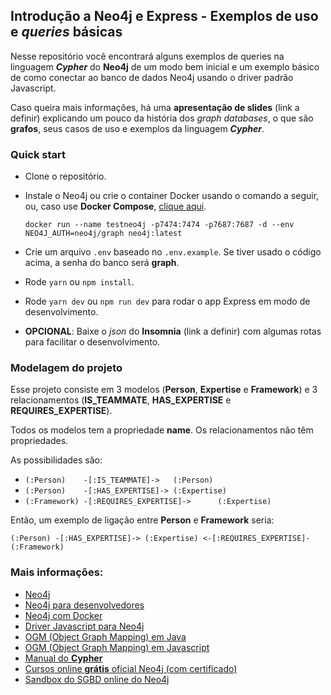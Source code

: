 ## Introdução a Neo4j e Express - Exemplos de uso e *queries* básicas

Nesse repositório você encontrará alguns exemplos de queries na linguagem ***Cypher*** do **Neo4j** de um modo bem inicial e um exemplo básico de como conectar ao banco de dados Neo4j usando o driver padrão Javascript.

Caso queira mais informações, há uma **apresentação de slides** (link a definir) explicando um pouco da história dos *graph databases*, o que são **grafos**, seus casos de uso e exemplos da linguagem ***Cypher***.

### Quick start

- Clone o repositório.
- Instale o Neo4j ou crie o container Docker usando o comando a seguir, ou, caso use **Docker Compose**, [clique aqui](https://neo4j.com/developer/docker-run-neo4j/).

   `docker run --name testneo4j -p7474:7474 -p7687:7687 -d --env NEO4J_AUTH=neo4j/graph neo4j:latest`
- Crie um arquivo `.env` baseado no `.env.example`. Se tiver usado o código acima, a senha do banco será **graph**.
- Rode `yarn` ou `npm install`.
- Rode `yarn dev` ou `npm run dev` para rodar o app Express em modo de desenvolvimento.
- **OPCIONAL**: Baixe o *json* do **Insomnia** (link a definir) com algumas rotas para facilitar o desenvolvimento.

### Modelagem do projeto

Esse projeto consiste em 3 modelos (**Person**, **Expertise** e **Framework**) e 3 relacionamentos (**IS_TEAMMATE**, **HAS_EXPERTISE** e **REQUIRES_EXPERTISE**).

Todos os modelos tem a propriedade **name**. Os relacionamentos não têm propriedades.

As possibilidades são:
  - `(:Person)    -[:IS_TEAMMATE]->   (:Person)`
  - `(:Person)    -[:HAS_EXPERTISE]-> (:Expertise)`
  - `(:Framework) -[:REQUIRES_EXPERTISE]->      (:Expertise)`

Então, um exemplo de ligação entre **Person** e **Framework** seria:

  `(:Person) -[:HAS_EXPERTISE]-> (:Expertise) <-[:REQUIRES_EXPERTISE]- (:Framework)`

### Mais informações:
- [Neo4j](https://neo4j.com/)
- [Neo4j para desenvolvedores](https://neo4j.com/developer/)
- [Neo4j com Docker](https://neo4j.com/developer/docker-run-neo4j/)
- [Driver Javascript para Neo4j](https://github.com/neo4j/neo4j-javascript-driver)
- [OGM (Object Graph Mapping) em Java](https://github.com/neo4j/neo4j-ogm)
- [OGM (Object Graph Mapping) em Javascript](https://github.com/adam-cowley/neode)
- [Manual do **Cypher**](https://neo4j.com/docs/cypher-manual/4.1/)
- [Cursos online **grátis** oficial Neo4j (com certificado)](https://neo4j.com/graphacademy/online-training/)
- [Sandbox do SGBD online do Neo4j](https://neo4j.com/sandbox/)
